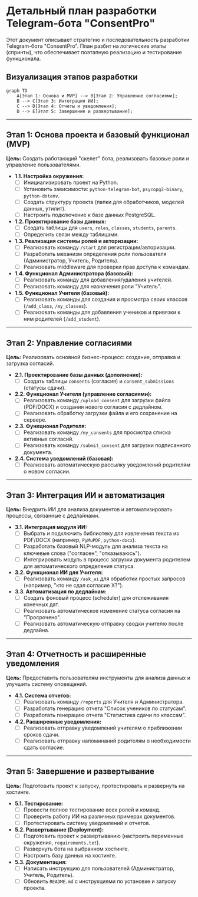 # Детальный план разработки Telegram-бота "ConsentPro"

Этот документ описывает стратегию и последовательность разработки Telegram-бота "ConsentPro". План разбит на логические этапы (спринты), что обеспечивает поэтапную реализацию и тестирование функционала.

## Визуализация этапов разработки

```mermaid
graph TD
    A[Этап 1: Основа и MVP] --> B[Этап 2: Управление согласиями];
    B --> C[Этап 3: Интеграция ИИ];
    C --> D[Этап 4: Отчеты и уведомления];
    D --> E[Этап 5: Завершение и развертывание];
```

---

## **Этап 1: Основа проекта и базовый функционал (MVP)**

**Цель:** Создать работающий "скелет" бота, реализовать базовые роли и управление пользователями.

*   **1.1. Настройка окружения:**
    *   [ ] Инициализировать проект на Python.
    *   [ ] Установить зависимости: `python-telegram-bot`, `psycopg2-binary`, `python-dotenv`.
    *   [ ] Создать структуру проекта (папки для обработчиков, моделей данных, утилит).
    *   [ ] Настроить подключение к базе данных PostgreSQL.
*   **1.2. Проектирование базы данных:**
    *   [ ] Создать таблицы для `users`, `roles`, `classes`, `students`, `parents`.
    *   [ ] Определить связи между таблицами.
*   **1.3. Реализация системы ролей и авторизации:**
    *   [ ] Реализовать команду `/start` для регистрации/авторизации.
    *   [ ] Разработать механизм определения роли пользователя (Администратор, Учитель, Родитель).
    *   [ ] Реализовать middleware для проверки прав доступа к командам.
*   **1.4. Функционал Администратора (базовый):**
    *   [ ] Реализовать команду для добавления/удаления учителей.
    *   [ ] Реализовать команду для назначения роли "Учитель".
*   **1.5. Функционал Учителя (базовый):**
    *   [ ] Реализовать команды для создания и просмотра своих классов (`/add_class`, `/my_classes`).
    *   [ ] Реализовать команды для добавления учеников и привязки к ним родителей (`/add_student`).

---

## **Этап 2: Управление согласиями**

**Цель:** Реализовать основной бизнес-процесс: создание, отправка и загрузка согласий.

*   **2.1. Проектирование базы данных (дополнение):**
    *   [ ] Создать таблицы `consents` (согласия) и `consent_submissions` (статусы сдачи).
*   **2.2. Функционал Учителя (управление согласиями):**
    *   [ ] Реализовать команду `/upload_consent` для загрузки файла (PDF/DOCX) и создания нового согласия с дедлайном.
    *   [ ] Реализовать обработку загрузки файла и его сохранение на сервере.
*   **2.3. Функционал Родителя:**
    *   [ ] Реализовать команду `/my_consents` для просмотра списка активных согласий.
    *   [ ] Реализовать команду `/submit_consent` для загрузки подписанного документа.
*   **2.4. Система уведомлений (базовая):**
    *   [ ] Реализовать автоматическую рассылку уведомлений родителям о новом согласии.

---

## **Этап 3: Интеграция ИИ и автоматизация**

**Цель:** Внедрить ИИ для анализа документов и автоматизировать процессы, связанные с дедлайнами.

*   **3.1. Интеграция модуля ИИ:**
    *   [ ] Выбрать и подключить библиотеку для извлечения текста из PDF/DOCX (например, `PyMuPDF`, `python-docx`).
    *   [ ] Разработать базовый NLP-модуль для анализа текста на ключевые слова ("согласен", "отказываюсь").
    *   [ ] Интегрировать модуль в процесс загрузки документа родителем для автоматического определения статуса.
*   **3.2. Функционал ИИ для Учителя:**
    *   [ ] Реализовать команду `/ask_ai` для обработки простых запросов (например, "кто не сдал согласие X?").
*   **3.3. Автоматизация по дедлайнам:**
    *   [ ] Создать фоновый процесс (scheduler) для отслеживания конечных дат.
    *   [ ] Реализовать автоматическое изменение статуса согласия на "Просрочено".
    *   [ ] Реализовать автоматическую отправку сводки учителю после дедлайна.

---

## **Этап 4: Отчетность и расширенные уведомления**

**Цель:** Предоставить пользователям инструменты для анализа данных и улучшить систему оповещений.

*   **4.1. Система отчетов:**
    *   [ ] Реализовать команду `/reports` для Учителя и Администратора.
    *   [ ] Разработать генерацию отчета "Список учеников по статусам".
    *   [ ] Разработать генерацию отчета "Статистика сдачи по классам".
*   **4.2. Расширенные уведомления:**
    *   [ ] Реализовать отправку уведомлений учителям о приближении сроков сдачи.
    *   [ ] Реализовать отправку напоминаний родителям о необходимости сдать согласие.

---

## **Этап 5: Завершение и развертывание**

**Цель:** Подготовить проект к запуску, протестировать и развернуть на хостинге.

*   **5.1. Тестирование:**
    *   [ ] Провести полное тестирование всех ролей и команд.
    *   [ ] Проверить работу ИИ на различных примерах документов.
    *   [ ] Протестировать систему уведомлений и отчетов.
*   **5.2. Развертывание (Deployment):**
    *   [ ] Подготовить проект к развертыванию (настроить переменные окружения, `requirements.txt`).
    *   [ ] Развернуть бота на выбранном хостинге.
    *   [ ] Настроить базу данных на хостинге.
*   **5.3. Документация:**
    *   [ ] Написать инструкцию для пользователей (Администратор, Учитель, Родитель).
    *   [ ] Обновить `README.md` с инструкциями по установке и запуску проекта.